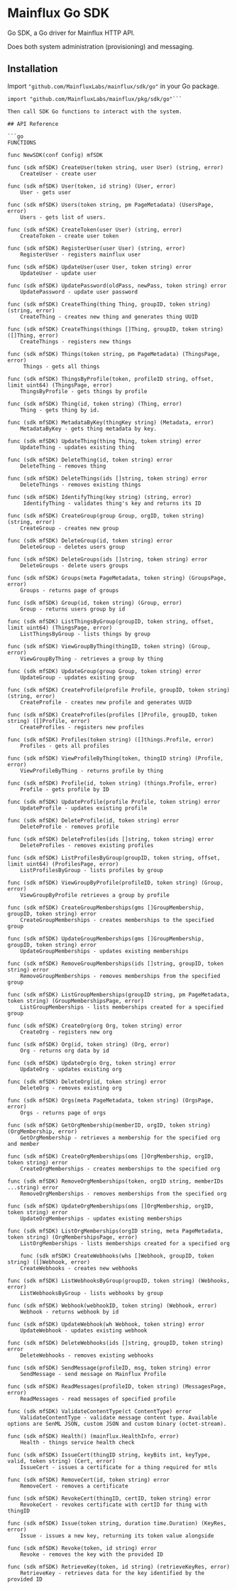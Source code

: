 # Mainflux Go SDK

Go SDK, a Go driver for Mainflux HTTP API.

Does both system administration (provisioning) and messaging.

## Installation
Import `"github.com/MainfluxLabs/mainflux/sdk/go"` in your Go package.

```
import "github.com/MainfluxLabs/mainflux/pkg/sdk/go"```

Then call SDK Go functions to interact with the system.

## API Reference

```go
FUNCTIONS

func NewSDK(conf Config) mfSDK

func (sdk mfSDK) CreateUser(token string, user User) (string, error)
    CreateUser - create user

func (sdk mfSDK) User(token, id string) (User, error)
    User - gets user

func (sdk mfSDK) Users(token string, pm PageMetadata) (UsersPage, error)
    Users - gets list of users.
    
func (sdk mfSDK) CreateToken(user User) (string, error)
    CreateToken - create user token

func (sdk mfSDK) RegisterUser(user User) (string, error)
    RegisterUser - registers mainflux user
    
func (sdk mfSDK) UpdateUser(user User, token string) error
    UpdateUser - update user

func (sdk mfSDK) UpdatePassword(oldPass, newPass, token string) error
    UpdatePassword - update user password

func (sdk mfSDK) CreateThing(thing Thing, groupID, token string) (string, error)
    CreateThing - creates new thing and generates thing UUID

func (sdk mfSDK) CreateThings(things []Thing, groupID, token string) ([]Thing, error)
    CreateThings - registers new things 
	
func (sdk mfSDK) Things(token string, pm PageMetadata) (ThingsPage, error)
     Things - gets all things
	
func (sdk mfSDK) ThingsByProfile(token, profileID string, offset, limit uint64) (ThingsPage, error)
    ThingsByProfile - gets things by profile
	
func (sdk mfSDK) Thing(id, token string) (Thing, error)
    Thing - gets thing by id.
    
func (sdk mfSDK) MetadataByKey(thingKey string) (Metadata, error)
    MetadataByKey - gets thing metadata by key.

func (sdk mfSDK) UpdateThing(thing Thing, token string) error
    UpdateThing - updates existing thing
    
func (sdk mfSDK) DeleteThing(id, token string) error
    DeleteThing - removes thing

func (sdk mfSDK) DeleteThings(ids []string, token string) error
    DeleteThings - removes existing things
	
func (sdk mfSDK) IdentifyThing(key string) (string, error)
     IdentifyThing - validates thing's key and returns its ID
	
func (sdk mfSDK) CreateGroup(group Group, orgID, token string) (string, error)
    CreateGroup - creates new group
	
func (sdk mfSDK) DeleteGroup(id, token string) error
    DeleteGroup - deletes users group

func (sdk mfSDK) DeleteGroups(ids []string, token string) error
	DeleteGroups - delete users groups
	
func (sdk mfSDK) Groups(meta PageMetadata, token string) (GroupsPage, error)
    Groups - returns page of groups
	
func (sdk mfSDK) Group(id, token string) (Group, error)
    Group - returns users group by id
	 
func (sdk mfSDK) ListThingsByGroup(groupID, token string, offset, limit uint64) (ThingsPage, error)
    ListThingsByGroup - lists things by group

func (sdk mfSDK) ViewGroupByThing(thingID, token string) (Group, error)
    ViewGroupByThing - retrieves a group by thing
    
func (sdk mfSDK) UpdateGroup(group Group, token string) error
    UpdateGroup - updates existing group
    
func (sdk mfSDK) CreateProfile(profile Profile, groupID, token string) (string, error)
    CreateProfile - creates new profile and generates UUID

func (sdk mfSDK) CreateProfiles(profiles []Profile, groupID, token string) ([]Profile, error)
    CreateProfiles - registers new profiles
    
func (sdk mfSDK) Profiles(token string) ([]things.Profile, error)
    Profiles - gets all profiles

func (sdk mfSDK) ViewProfileByThing(token, thingID string) (Profile, error)
    ViewProfileByThing - returns profile by thing
    
func (sdk mfSDK) Profile(id, token string) (things.Profile, error)
    Profile - gets profile by ID

func (sdk mfSDK) UpdateProfile(profile Profile, token string) error
    UpdateProfile - updates existing profile
    
func (sdk mfSDK) DeleteProfile(id, token string) error
    DeleteProfile - removes profile

func (sdk mfSDK) DeleteProfiles(ids []string, token string) error
    DeleteProfiles - removes existing profiles
    
func (sdk mfSDK) ListProfilesByGroup(groupID, token string, offset, limit uint64) (ProfilesPage, error)
    ListProfilesByGroup - lists profiles by group
    
func (sdk mfSDK) ViewGroupByProfile(profileID, token string) (Group, error)
    ViewGroupByProfile retrieves a group by profile
    
func (sdk mfSDK) CreateGroupMemberships(gms []GroupMembership, groupID, token string) error
    CreateGroupMemberships - creates memberships to the specified group
    
func (sdk mfSDK) UpdateGroupMemberships(gms []GroupMembership, groupID, token string) error
    UpdateGroupMemberships - updates existing memberships
	
func (sdk mfSDK) RemoveGroupMemberships(ids []string, groupID, token string) error
    RemoveGroupMemberships - removes memberships from the specified group
	
func (sdk mfSDK) ListGroupMemberships(groupID string, pm PageMetadata, token string) (GroupMembershipsPage, error)
    ListGroupMemberships - lists memberships created for a specified group
 
func (sdk mfSDK) CreateOrg(org Org, token string) error
    CreateOrg - registers new org
	
func (sdk mfSDK) Org(id, token string) (Org, error)
    Org - returns org data by id
	
func (sdk mfSDK) UpdateOrg(o Org, token string) error
    UpdateOrg - updates existing org

func (sdk mfSDK) DeleteOrg(id, token string) error
    DeleteOrg - removes existing org

func (sdk mfSDK) Orgs(meta PageMetadata, token string) (OrgsPage, error)
    Orgs - returns page of orgs

func (sdk mfSDK) GetOrgMembership(memberID, orgID, token string) (OrgMembership, error)
    GetOrgMembership - retrieves a membership for the specified org and member
	
func (sdk mfSDK) CreateOrgMemberships(oms []OrgMembership, orgID, token string) error
    CreateOrgMemberships - creates memberships to the specified org
	
func (sdk mfSDK) RemoveOrgMemberships(token, orgID string, memberIDs ...string) error
    RemoveOrgMemberships - removes memberships from the specified org
    
func (sdk mfSDK) UpdateOrgMemberships(oms []OrgMembership, orgID, token string) error
    UpdateOrgMemberships - updates existing memberships

func (sdk mfSDK) ListOrgMemberships(orgID string, meta PageMetadata, token string) (OrgMembershipsPage, error)
    ListOrgMemberships - lists memberships created for a specified org
	
	func (sdk mfSDK) CreateWebhooks(whs []Webhook, groupID, token string) ([]Webhook, error)
    CreateWebhooks - creates new webhooks
	
func (sdk mfSDK) ListWebhooksByGroup(groupID, token string) (Webhooks, error)
    ListWebhooksByGroup - lists webhooks by group
	
func (sdk mfSDK) Webhook(webhookID, token string) (Webhook, error)
    Webhook - returns webhook by id
	
func (sdk mfSDK) UpdateWebhook(wh Webhook, token string) error
    UpdateWebhook - updates existing webhook
	
func (sdk mfSDK) DeleteWebhooks(ids []string, groupID, token string) error
    DeleteWebhooks - removes existing webhooks
    
func (sdk mfSDK) SendMessage(profileID, msg, token string) error
    SendMessage - send message on Mainflux Profile

func (sdk mfSDK) ReadMessages(profileID, token string) (MessagesPage, error)
    ReadMessages - read messages of specified profile

func (sdk mfSDK) ValidateContentType(ct ContentType) error
    ValidateContentType - validate message content type. Available options are SenML JSON, custom JSON and custom binary (octet-stream).

func (sdk mfSDK) Health() (mainflux.HealthInfo, error)
    Health - things service health check

func (sdk mfSDK) IssueCert(thingID string, keyBits int, keyType, valid, token string) (Cert, error)
    IssueCert - issues a certificate for a thing required for mtls

func (sdk mfSDK) RemoveCert(id, token string) error
    RemoveCert - removes a certificate

func (sdk mfSDK) RevokeCert(thingID, certID, token string) error
    RevokeCert - revokes certificate with certID for thing with thingID

func (sdk mfSDK) Issue(token string, duration time.Duration) (KeyRes, error)
    Issue - issues a new key, returning its token value alongside
	
func (sdk mfSDK) Revoke(token, id string) error
    Revoke - removes the key with the provided ID 
    
func (sdk mfSDK) RetrieveKey(token, id string) (retrieveKeyRes, error)
	RetrieveKey - retrieves data for the key identified by the provided ID

```
